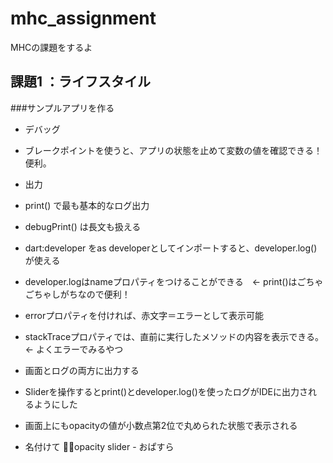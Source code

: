 # mhc_assignment

MHCの課題をするよ

## 課題1 ：ライフスタイル
###サンプルアプリを作る
 - デバッグ
  - ブレークポイントを使うと、アプリの状態を止めて変数の値を確認できる！便利。

 - 出力
  - print() で最も基本的なログ出力
  - debugPrint() は長文も扱える
  - dart:developer をas developerとしてインポートすると、developer.log()が使える
  - developer.logはnameプロパティをつけることができる　← print()はごちゃごちゃしがちなので便利！
  - errorプロパティを付ければ、赤文字＝エラーとして表示可能
  - stackTraceプロパティでは、直前に実行したメソッドの内容を表示できる。 ← よくエラーでみるやつ

 - 画面とログの両方に出力する
  - Sliderを操作するとprint()とdeveloper.log()を使ったログがIDEに出力されるようにした
  - 画面上にもopacityの値が小数点第2位で丸められた状態で表示される
  - 名付けて 👨‍🏫opacity slider - おぱすら



